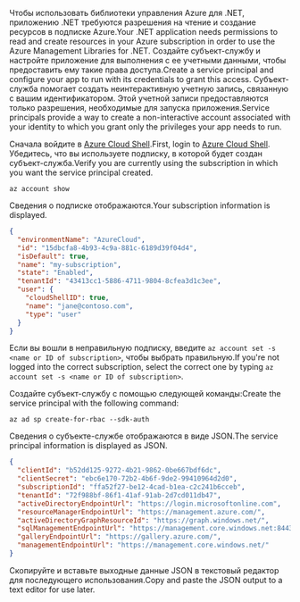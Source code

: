 <span data-ttu-id="49823-101">Чтобы использовать библиотеки управления Azure для .NET, приложению .NET требуются разрешения на чтение и создание ресурсов в подписке Azure.</span><span class="sxs-lookup"><span data-stu-id="49823-101">Your .NET application needs permissions to read and create resources in your Azure subscription in order to use the Azure Management Libraries for .NET.</span></span> <span data-ttu-id="49823-102">Создайте субъект-службу и настройте приложение для выполнения с ее учетными данными, чтобы предоставить ему такие права доступа.</span><span class="sxs-lookup"><span data-stu-id="49823-102">Create a service principal and configure your app to run with its credentials to grant this access.</span></span> <span data-ttu-id="49823-103">Субъект-служба помогает создать неинтерактивную учетную запись, связанную с вашим идентификатором. Этой учетной записи предоставляются только разрешения, необходимые для запуска приложения.</span><span class="sxs-lookup"><span data-stu-id="49823-103">Service principals provide a way to create a non-interactive account associated with your identity to which you grant only the privileges your app needs to run.</span></span>

<span data-ttu-id="49823-104">Сначала войдите в [Azure Cloud Shell](https://shell.azure.com/bash).</span><span class="sxs-lookup"><span data-stu-id="49823-104">First, login to [Azure Cloud Shell](https://shell.azure.com/bash).</span></span> <span data-ttu-id="49823-105">Убедитесь, что вы используете подписку, в которой будет создан субъект-служба.</span><span class="sxs-lookup"><span data-stu-id="49823-105">Verify you are currently using the subscription in which you want the service principal created.</span></span> 

```azurecli-interactive
az account show
```

<span data-ttu-id="49823-106">Сведения о подписке отображаются.</span><span class="sxs-lookup"><span data-stu-id="49823-106">Your subscription information is displayed.</span></span>

```json
{
  "environmentName": "AzureCloud",
  "id": "15dbcfa8-4b93-4c9a-881c-6189d39f04d4",
  "isDefault": true,
  "name": "my-subscription",
  "state": "Enabled",
  "tenantId": "43413cc1-5886-4711-9804-8cfea3d1c3ee",
  "user": {
    "cloudShellID": true,
    "name": "jane@contoso.com",
    "type": "user"
  }
}
```

<span data-ttu-id="49823-107">Если вы вошли в неправильную подписку, введите `az account set -s <name or ID of subscription>`, чтобы выбрать правильную.</span><span class="sxs-lookup"><span data-stu-id="49823-107">If you're not logged into the correct subscription, select the correct one by typing `az account set -s <name or ID of subscription>`.</span></span>

<span data-ttu-id="49823-108">Создайте субъект-службу с помощью следующей команды:</span><span class="sxs-lookup"><span data-stu-id="49823-108">Create the service principal with the following command:</span></span>

```azurecli-interactive
az ad sp create-for-rbac --sdk-auth
```

<span data-ttu-id="49823-109">Сведения о субъекте-службе отображаются в виде JSON.</span><span class="sxs-lookup"><span data-stu-id="49823-109">The service principal information is displayed as JSON.</span></span>

```json
{
  "clientId": "b52dd125-9272-4b21-9862-0be667bdf6dc",
  "clientSecret": "ebc6e170-72b2-4b6f-9de2-99410964d2d0",
  "subscriptionId": "ffa52f27-be12-4cad-b1ea-c2c241b6cceb",
  "tenantId": "72f988bf-86f1-41af-91ab-2d7cd011db47",
  "activeDirectoryEndpointUrl": "https://login.microsoftonline.com",
  "resourceManagerEndpointUrl": "https://management.azure.com/",
  "activeDirectoryGraphResourceId": "https://graph.windows.net/",
  "sqlManagementEndpointUrl": "https://management.core.windows.net:8443/",
  "galleryEndpointUrl": "https://gallery.azure.com/",
  "managementEndpointUrl": "https://management.core.windows.net/"
}
```

<span data-ttu-id="49823-110">Скопируйте и вставьте выходные данные JSON в текстовый редактор для последующего использования.</span><span class="sxs-lookup"><span data-stu-id="49823-110">Copy and paste the JSON output to a text editor for use later.</span></span>
